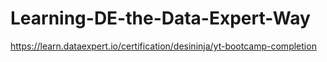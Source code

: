 # Learning-DE-the-Data-Expert-Way

https://learn.dataexpert.io/certification/desininja/yt-bootcamp-completion